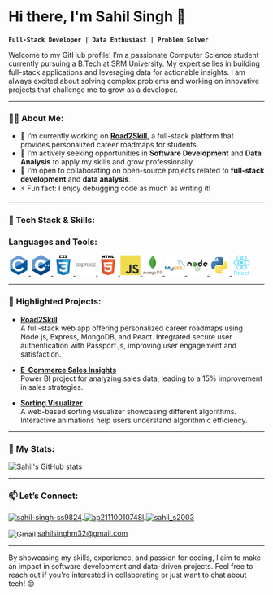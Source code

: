 # Hi there, I'm Sahil Singh 👋  

**`Full-Stack Developer | Data Enthusiast | Problem Solver`**

Welcome to my GitHub profile! I’m a passionate Computer Science student currently pursuing a B.Tech at SRM University. My expertise lies in building full-stack applications and leveraging data for actionable insights. I am always excited about solving complex problems and working on innovative projects that challenge me to grow as a developer.

---

### 👨‍💻 **About Me:**
- 🔭 I’m currently working on **[Road2Skill](https://github.com/Sahil0502/Road2Skill)**, a full-stack platform that provides personalized career roadmaps for students.
- 🌱 I’m actively seeking opportunities in **Software Development** and **Data Analysis** to apply my skills and grow professionally.
- 👯 I’m open to collaborating on open-source projects related to **full-stack development** and **data analysis**.
- ⚡ Fun fact: I enjoy debugging code as much as writing it!

---

### 🔧 **Tech Stack & Skills:**

<h3 align="left">Languages and Tools:</h3>
<p align="left"> <a href="https://www.cprogramming.com/" target="_blank" rel="noreferrer"> <img src="https://raw.githubusercontent.com/devicons/devicon/master/icons/c/c-original.svg" alt="c" width="40" height="40"/> </a> <a href="https://www.w3schools.com/cpp/" target="_blank" rel="noreferrer"> <img src="https://raw.githubusercontent.com/devicons/devicon/master/icons/cplusplus/cplusplus-original.svg" alt="cplusplus" width="40" height="40"/> </a> <a href="https://www.w3schools.com/css/" target="_blank" rel="noreferrer"> <img src="https://raw.githubusercontent.com/devicons/devicon/master/icons/css3/css3-original-wordmark.svg" alt="css3" width="40" height="40"/> </a> <a href="https://expressjs.com" target="_blank" rel="noreferrer"> <img src="https://raw.githubusercontent.com/devicons/devicon/master/icons/express/express-original-wordmark.svg" alt="express" width="40" height="40"/> </a> <a href="https://www.w3.org/html/" target="_blank" rel="noreferrer"> <img src="https://raw.githubusercontent.com/devicons/devicon/master/icons/html5/html5-original-wordmark.svg" alt="html5" width="40" height="40"/> </a> <a href="https://developer.mozilla.org/en-US/docs/Web/JavaScript" target="_blank" rel="noreferrer"> <img src="https://raw.githubusercontent.com/devicons/devicon/master/icons/javascript/javascript-original.svg" alt="javascript" width="40" height="40"/> </a> <a href="https://www.mongodb.com/" target="_blank" rel="noreferrer"> <img src="https://raw.githubusercontent.com/devicons/devicon/master/icons/mongodb/mongodb-original-wordmark.svg" alt="mongodb" width="40" height="40"/> </a> <a href="https://www.mysql.com/" target="_blank" rel="noreferrer"> <img src="https://raw.githubusercontent.com/devicons/devicon/master/icons/mysql/mysql-original-wordmark.svg" alt="mysql" width="40" height="40"/> </a> <a href="https://nodejs.org" target="_blank" rel="noreferrer"> <img src="https://raw.githubusercontent.com/devicons/devicon/master/icons/nodejs/nodejs-original-wordmark.svg" alt="nodejs" width="40" height="40"/> </a> <a href="https://www.python.org" target="_blank" rel="noreferrer"> <img src="https://raw.githubusercontent.com/devicons/devicon/master/icons/python/python-original.svg" alt="python" width="40" height="40"/> </a> <a href="https://reactjs.org/" target="_blank" rel="noreferrer"> <img src="https://raw.githubusercontent.com/devicons/devicon/master/icons/react/react-original-wordmark.svg" alt="react" width="40" height="40"/> </a> </p>

---

### 📂 **Highlighted Projects:**
- **[Road2Skill](https://github.com/mdehteshamansari/Road2Skill)**  
  A full-stack web app offering personalized career roadmaps using Node.js, Express, MongoDB, and React. Integrated secure user authentication with Passport.js, improving user engagement and satisfaction.
  
- **[E-Commerce Sales Insights](https://github.com/Sahil0502/E-Commerce-Sales-Insights-Analysis-using-POWERBI)**  
  Power BI project for analyzing sales data, leading to a 15% improvement in sales strategies.

- **[Sorting Visualizer](https://github.com/Sahil0502/Sorting-Visulaizer)**  
  A web-based sorting visualizer showcasing different algorithms. Interactive animations help users understand algorithmic efficiency.

---

### 🚀 **My Stats:**
![Sahil's GitHub stats](https://github-readme-stats.vercel.app/api?username=Sahil0502&show_icons=true&theme=radical)

---

### 📫 **Let’s Connect:**
<p align="left">
  <a href="https://linkedin.com/in/sahil-singh-ss9824" target="blank">
    <img align="center" src="https://raw.githubusercontent.com/rahuldkjain/github-profile-readme-generator/master/src/images/icons/Social/linked-in-alt.svg" alt="sahil-singh-ss9824" height="30" width="40" />
  </a>
  <a href="https://www.hackerrank.com/ap21110010748l" target="blank">
    <img align="center" src="https://raw.githubusercontent.com/rahuldkjain/github-profile-readme-generator/master/src/images/icons/Social/hackerrank.svg" alt="ap21110010748l" height="30" width="40" />
  </a>
  <a href="https://www.leetcode.com/sahil_s2003" target="blank">
    <img align="center" src="https://raw.githubusercontent.com/rahuldkjain/github-profile-readme-generator/master/src/images/icons/Social/leet-code.svg" alt="sahil_s2003" height="30" width="40" />
  </a>
</p>

<p align="left">
  <img align="center" src="https://upload.wikimedia.org/wikipedia/commons/4/4e/Gmail_Icon.png" alt="Gmail" height="30" width="40" />
  <a href="mailto:sahilsinghm32@gmail.com" target="blank">sahilsinghm32@gmail.com</a>
</p>


---

By showcasing my skills, experience, and passion for coding, I aim to make an impact in software development and data-driven projects. Feel free to reach out if you're interested in collaborating or just want to chat about tech! 😊
